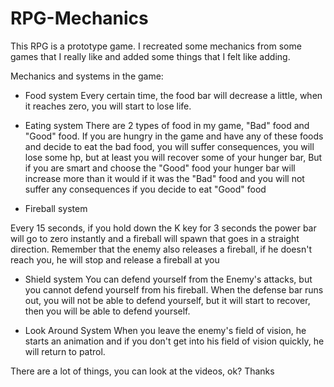 # RPG-Mechanics

 This RPG is a prototype game. I recreated some mechanics from some games that I really like and added some things that I felt like adding.

Mechanics and systems in the game:

- Food system
Every certain time, the food bar will decrease a little, when it reaches zero, you will start to lose life.

- Eating system
There are 2 types of food in my game, "Bad" food and "Good" food. If you are hungry in the game and have any of these foods and decide to eat the bad food, you will suffer consequences, you will lose some hp, but at least you will recover some of your hunger bar, But if you are smart and choose the "Good" food your hunger bar will increase more than it would if it was the "Bad" food and you will not suffer any consequences if you decide to eat "Good" food

- Fireball system

Every 15 seconds, if you hold down the K key for 3 seconds the power bar will go to zero instantly and a fireball will spawn that goes in a straight direction. Remember that the enemy also releases a fireball, if he doesn't reach you, he will stop and release a fireball at you

- Shield system
You can defend yourself from the Enemy's attacks, but you cannot defend yourself from his fireball. When the defense bar runs out, you will not be able to defend yourself, but it will start to recover, then you will be able to defend yourself.

- Look Around System
When you leave the enemy's field of vision, he starts an animation and if you don't get into his field of vision quickly, he will return to patrol.

There are a lot of things, you can look at the videos, ok? Thanks
